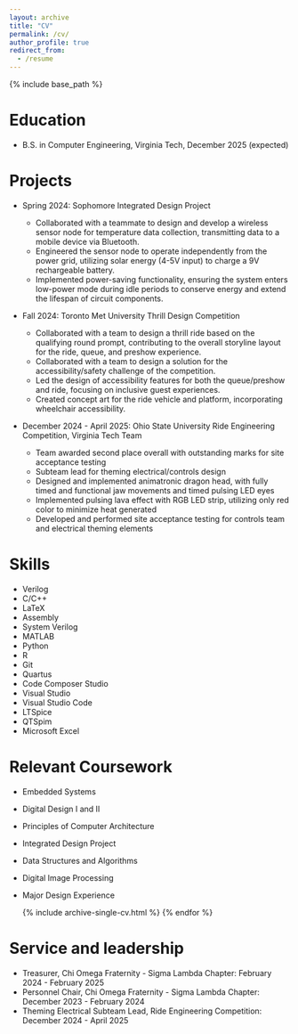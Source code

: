 ```yaml
---
layout: archive
title: "CV"
permalink: /cv/
author_profile: true
redirect_from:
  - /resume
---
```


{% include base_path %}

Education
======
* B.S. in Computer Engineering, Virginia Tech, December 2025 (expected)

Projects
======
* Spring 2024: Sophomore Integrated Design Project
  * Collaborated with a teammate to design and develop a wireless sensor node for temperature data collection, transmitting data to a mobile device via Bluetooth.
  * Engineered the sensor node to operate independently from the power grid, utilizing solar energy (4-5V input) to charge a 9V rechargeable battery.
  * Implemented power-saving functionality, ensuring the system enters low-power mode during idle periods to conserve energy and extend the lifespan of circuit components.

* Fall 2024: Toronto Met University Thrill Design Competition
  * Collaborated with a team to design a thrill ride based on the qualifying round prompt, contributing to the overall storyline layout for the ride, queue, and preshow experience.
  * Collaborated with a team to design a solution for the accessibility/safety challenge of the competition.
  * Led the design of accessibility features for both the queue/preshow and ride, focusing on inclusive guest experiences.
  * Created concept art for the ride vehicle and platform, incorporating wheelchair accessibility.
 
* December 2024 - April 2025: Ohio State University Ride Engineering Competition, Virginia Tech Team
  * Team awarded second place overall with outstanding marks for site acceptance testing
  * Subteam lead for theming electrical/controls design
  * Designed and implemented animatronic dragon head, with fully timed and functional jaw movements and timed pulsing LED eyes
  * Implemented pulsing lava effect with RGB LED strip, utilizing only red color to minimize heat generated
  * Developed and performed site acceptance testing for controls team and electrical theming elements
  
Skills
======
* Verilog
* C/C++
* LaTeX
* Assembly
* System Verilog
* MATLAB
* Python
* R
* Git
* Quartus
* Code Composer Studio
* Visual Studio
* Visual Studio Code
* LTSpice
* QTSpim
* Microsoft Excel

Relevant Coursework
======
* Embedded Systems
* Digital Design I and II
* Principles of Computer Architecture
* Integrated Design Project
* Data Structures and Algorithms
* Digital Image Processing
* Major Design Experience

     {% include archive-single-cv.html %}
  {% endfor %}</ul>
  
Service and leadership
======
* Treasurer, Chi Omega Fraternity - Sigma Lambda Chapter: February 2024 - February 2025
* Personnel Chair, Chi Omega Fraternity - Sigma Lambda Chapter: December 2023 - February 2024
* Theming Electrical Subteam Lead, Ride Engineering Competition: December 2024 - April 2025
